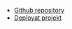 - [Github repository](https://github.com/PontusBengtsson/Flag-Project)
- [Deployat projekt](https://pb-flag-app.netlify.app/)
